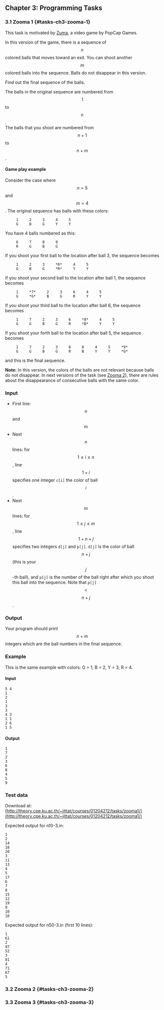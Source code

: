## Chapter 3: Programming Tasks

### 3.1 Zooma 1 {#tasks-ch3-zooma-1}

This task is motivated by [Zuma](https://en.wikipedia.org/wiki/Zuma_%28video_game%29), a video game by PopCap Games.

In this version of the game, there is a sequence of $$n$$ colored balls that
moves toward an exit.   You can shoot another $$m$$ colored balls into the
sequence.  Balls do not disappear in this version.

Find out the final sequence of the balls.

The balls in the original sequence are numbered from $$1$$ to $$n$$.  
The balls that you shoot are numbered from $$n+1$$ to $$n+m$$.

#### Game play example

Consider the case where $$n=5$$ and $$m=4$$.  The original sequence has balls with these colors:

         1     2     3     4     5
         G     B     G     Y     Y

You have 4 balls numbered as this:

         6     7     8     9
         R     G     B     G

If you shoot your first ball to the location after ball 3, the sequence becomes

         1     2     3     *6*     4     5
         G     B     G     *R*     Y     Y

If you shoot your second ball to the location after ball 1, the sequence becomes

         1     *7*     2     3     6     4     5
         G     *G*     B     G     R     Y     Y

If you shoot your third ball to the location after ball 6, the sequence becomes

         1     7     2     3     6     *8*     4     5
         G     G     B     G     R     *B*     Y     Y

If you shoot your forth ball to the location after ball 5, the sequence becomes

         1     7     2     3     6     8     4     5     *9*
         G     G     B     G     R     B     Y     Y     *G*

and this is the final sequence.

**Note:** In this version, the colors of the balls are not relevant because
balls do not disappear.  In next versions of the task (see [Zooma 2](#tasks-ch3-zooma-2)), there are rules about the disappearance of
consecutive balls with the same color.

### Input

* First line: $$n$$ and $$m$$
* Next $$n$$ lines: for $$1 \leq i\leq n$$, line $$1 + i$$ specifies one integer `c[i]` the color of ball $$i$$.
* Next $$m$$ lines: for $$1 \leq j \leq m$$, line $$1 + n + j$$ specifies two integers `d[j]` and `p[j]`.  `d[j]` is the color of ball $$n+j$$ (this is your $$j$$-th ball), and `p[j]` is the number of the ball right after which you shoot this ball into the sequence.  Note that `p[j]` $$<$$ $$n + j$$.

### Output

Your program should print $$n+m$$ integers which are the ball numbers in the final sequence.

### Example

This is the same example with colors: G = 1, B = 2, Y = 3, R = 4.

#### Input

```
5 4
1
2
1
3
3
4 3
1 1
2 6
1 5
```

#### Output

```
1
7
2
3
6
8
4
5
9
```

### Test data

Download at: [http://theory.cpe.ku.ac.th/~jittat/courses/01204212/tasks/zooma1/](http://theory.cpe.ku.ac.th/~jittat/courses/01204212/tasks/zooma1/)

Expected output for n10-3.in:

```
1
2
14
18
20
3
11
13
4
5
17
6
7
8
15
12
19
9
10
16
```
Expected output for n50-3.in (first 10 lines):

```
1
61
2
97
52
3
81
4
71
67
5
```


### 3.2 Zooma 2 {#tasks-ch3-zooma-2}

### 3.3 Zooma 3 {#tasks-ch3-zooma-3}
